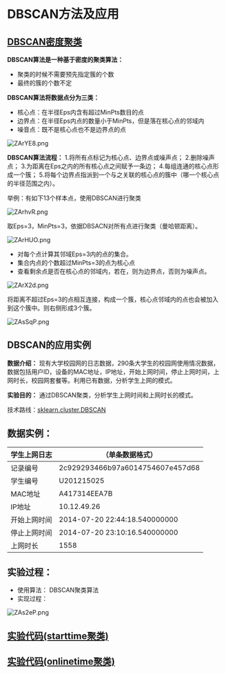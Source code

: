 # DBSCAN方法及应用

## [DBSCAN密度聚类](https://baike.baidu.com/item/DBSCAN/4864716)

**DBSCAN算法是一种基于密度的聚类算法：**
- 聚类的时候不需要预先指定簇的个数
- 最终的簇的个数不定

**DBSCAN算法将数据点分为三类：**
- 核心点：在半径Eps内含有超过MinPts数目的点
- 边界点：在半径Eps内点的数量小于MinPts，但是落在核心点的邻域内
- 噪音点：既不是核心点也不是边界点的点

![ZArYE8.png](https://s2.ax1x.com/2019/06/24/ZArYE8.png)

**DBSCAN算法流程：**
1.将所有点标记为核心点、边界点或噪声点；
2.删除噪声点；
3.为距离在Eps之内的所有核心点之间赋予一条边；
4.每组连通的核心点形成一个簇；
5.将每个边界点指派到一个与之关联的核心点的簇中（哪一个核心点的半径范围之内）。

举例：有如下13个样本点，使用DBSCAN进行聚类

![ZArhvR.png](https://s2.ax1x.com/2019/06/24/ZArhvR.png)

取Eps=3，MinPts=3，依据DBSACN对所有点进行聚类（曼哈顿距离）。

![ZArHUO.png](https://s2.ax1x.com/2019/06/24/ZArHUO.png)

- 对每个点计算其邻域Eps=3内的点的集合。
- 集合内点的个数超过MinPts=3的点为核心点
- 查看剩余点是否在核心点的邻域内，若在，则为边界点，否则为噪声点。

![ZArX2d.png](https://s2.ax1x.com/2019/06/24/ZArX2d.png)

将距离不超过Eps=3的点相互连接，构成一个簇，核心点邻域内的点也会被加入到这个簇中。则右侧形成3个簇。

![ZAsSqP.png](https://s2.ax1x.com/2019/06/24/ZAsSqP.png)

## DBSCAN的应用实例

**数据介绍：**
现有大学校园网的日志数据，290条大学生的校园网使用情况数据，数据包括用户ID，设备的MAC地址，IP地址，开始上网时间，停止上网时间，上网时长，校园网套餐等。利用已有数据，分析学生上网的模式。

**实验目的：**
通过DBSCAN聚类，分析学生上网时间和上网时长的模式。

技术路线：[sklearn.cluster.DBSCAN](https://scikit-learn.org/stable/modules/generated/sklearn.cluster.DBSCAN.html)

## 数据实例：

|学生上网日志|（单条数据格式） |
| ------ | ------ |
|记录编号| 2c929293466b97a6014754607e457d68|
|学生编号| U201215025|
|MAC地址 |A417314EEA7B|
|IP地址 |10.12.49.26|
|开始上网时间| 2014-07-20 22:44:18.540000000|
|停止上网时间 |2014-07-20 23:10:16.540000000|
|上网时长 |1558|

## 实验过程：
- 使用算法： DBSCAN聚类算法
- 实现过程：

![ZAs2eP.png](https://s2.ax1x.com/2019/06/24/ZAs2eP.png)

## [实验代码(starttime聚类)](https://github.com/liangzechao/PythonSklearnML/blob/master/3.聚类/3.2DBscan/StarttimeDBscan.py)

## [实验代码(onlinetime聚类)](https://github.com/liangzechao/PythonSklearnML/blob/master/3.聚类/3.2DBscan/OnlinetimeDBscan.py)